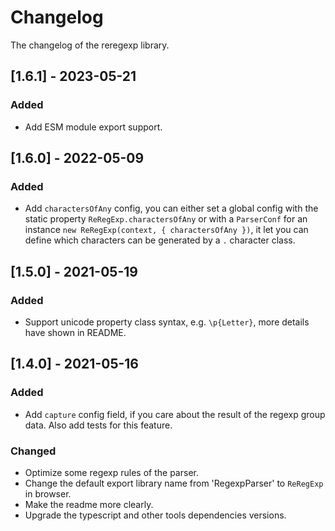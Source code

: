 # Changelog

The changelog of the reregexp library.

## [1.6.1] - 2023-05-21

### Added

- Add ESM module export support.

## [1.6.0] - 2022-05-09

### Added

- Add `charactersOfAny` config, you can either set a global config with the static property `ReRegExp.charactersOfAny` or with a `ParserConf` for an instance `new ReRegExp(context, { charactersOfAny })`, it let you can define which characters can be generated by a `.` character class.

## [1.5.0] - 2021-05-19

### Added

- Support unicode property class syntax, e.g. `\p{Letter}`, more details have shown in README.

## [1.4.0] - 2021-05-16

### Added

- Add `capture` config field, if you care about the result of the regexp group data. Also add tests for this feature.

### Changed

- Optimize some regexp rules of the parser.
- Change the default export library name from 'RegexpParser' to `ReRegExp` in browser.
- Make the readme more clearly.
- Upgrade the typescript and other tools dependencies versions.
